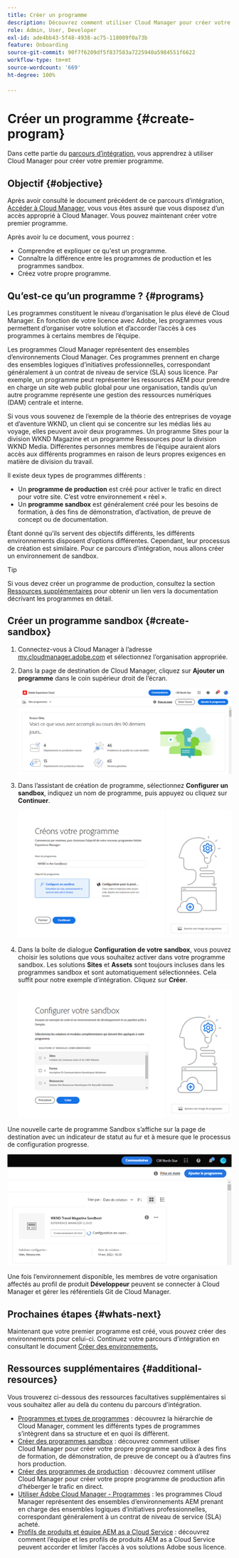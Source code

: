 ```yaml
---
title: Créer un programme
description: Découvrez comment utiliser Cloud Manager pour créer votre premier programme.
role: Admin, User, Developer
exl-id: ade4bb43-5f48-4938-ac75-118009f0a73b
feature: Onboarding
source-git-commit: 90f7f6209df5f837583a7225940a5984551f6622
workflow-type: tm+mt
source-wordcount: '669'
ht-degree: 100%

---
```


# Créer un programme {#create-program}

Dans cette partie du [parcours d’intégration](overview.md), vous apprendrez à utiliser Cloud Manager pour créer votre premier programme.

## Objectif {#objective}

Après avoir consulté le document précédent de ce parcours d’intégration, [Accéder à Cloud Manager](cloud-manager.md), vous vous êtes assuré que vous disposez d’un accès approprié à Cloud Manager. Vous pouvez maintenant créer votre premier programme.

Après avoir lu ce document, vous pourrez :

* Comprendre et expliquer ce qu&#39;est un programme.
* Connaître la différence entre les programmes de production et les programmes sandbox.
* Créez votre propre programme.

## Qu’est-ce qu’un programme ? {#programs}

Les programmes constituent le niveau d’organisation le plus élevé de Cloud Manager. En fonction de votre licence avec Adobe, les programmes vous permettent d’organiser votre solution et d’accorder l’accès à ces programmes à certains membres de l’équipe.

Les programmes Cloud Manager représentent des ensembles d’environnements Cloud Manager. Ces programmes prennent en charge des ensembles logiques d’initiatives professionnelles, correspondant généralement à un contrat de niveau de service (SLA) sous licence. Par exemple, un programme peut représenter les ressources AEM pour prendre en charge un site web public global pour une organisation, tandis qu’un autre programme représente une gestion des ressources numériques (DAM) centrale et interne.

Si vous vous souvenez de l’exemple de la théorie des entreprises de voyage et d’aventure WKND, un client qui se concentre sur les médias liés au voyage, elles peuvent avoir deux programmes. Un programme Sites pour la division WKND Magazine et un programme Ressources pour la division WKND Media. Différentes personnes membres de l’équipe auraient alors accès aux différents programmes en raison de leurs propres exigences en matière de division du travail.

Il existe deux types de programmes différents :

* Un **programme de production** est créé pour activer le trafic en direct pour votre site. C’est votre environnement « réel ».
* Un **programme sandbox** est généralement créé pour les besoins de formation, à des fins de démonstration, d’activation, de preuve de concept ou de documentation.

Étant donné qu’ils servent des objectifs différents, les différents environnements disposent d’options différentes. Cependant, leur processus de création est similaire. Pour ce parcours d’intégration, nous allons créer un environnement de sandbox.

>[!TIP]
>
>Si vous devez créer un programme de production, consultez la section [Ressources supplémentaires](#additional-resources) pour obtenir un lien vers la documentation décrivant les programmes en détail.

## Créer un programme sandbox {#create-sandbox}

1. Connectez-vous à Cloud Manager à l’adresse [my.cloudmanager.adobe.com](https://my.cloudmanager.adobe.com/) et sélectionnez l’organisation appropriée.

1. Dans la page de destination de Cloud Manager, cliquez sur **Ajouter un programme** dans le coin supérieur droit de l’écran.

   ![Page de destination de Cloud Manager.](/help/implementing/cloud-manager/getting-access-to-aem-in-cloud/assets/cloud-manager-my-programs.png)

1. Dans l’assistant de création de programme, sélectionnez **Configurer un sandbox**, indiquez un nom de programme, puis appuyez ou cliquez sur **Continuer**.

   ![Création d’un type de programme.](/help/implementing/cloud-manager/getting-access-to-aem-in-cloud/assets/create-sandbox.png)

1. Dans la boîte de dialogue **Configuration de votre sandbox**, vous pouvez choisir les solutions que vous souhaitez activer dans votre programme sandbox. Les solutions **Sites** et **Assets** sont toujours incluses dans les programmes sandbox et sont automatiquement sélectionnées. Cela suffit pour notre exemple d’intégration. Cliquez sur **Créer**.

   ![Sélection de solution](assets/set-up-sandbox-onboarding.png)

Une nouvelle carte de programme Sandbox s’affiche sur la page de destination avec un indicateur de statut au fur et à mesure que le processus de configuration progresse.

![Création d’une sandbox à partir de la page d’aperçu](/help/implementing/cloud-manager/getting-access-to-aem-in-cloud/assets/program-create-setupdemo2.png)

Une fois l’environnement disponible, les membres de votre organisation affectés au profil de produit **Développeur** peuvent se connecter à Cloud Manager et gérer les référentiels Git de Cloud Manager.

## Prochaines étapes {#whats-next}

Maintenant que votre premier programme est créé, vous pouvez créer des environnements pour celui-ci. Continuez votre parcours d’intégration en consultant le document [Créer des environnements.](create-environments.md)

## Ressources supplémentaires {#additional-resources}

Vous trouverez ci-dessous des ressources facultatives supplémentaires si vous souhaitez aller au delà du contenu du parcours d’intégration.

* [Programmes et types de programmes](/help/implementing/cloud-manager/getting-access-to-aem-in-cloud/program-types.md) : découvrez la hiérarchie de Cloud Manager, comment les différents types de programmes s’intègrent dans sa structure et en quoi ils diffèrent.
* [Créer des programmes sandbox](/help/implementing/cloud-manager/getting-access-to-aem-in-cloud/creating-sandbox-programs.md) : découvrez comment utiliser Cloud Manager pour créer votre propre programme sandbox à des fins de formation, de démonstration, de preuve de concept ou à d’autres fins hors production.
* [Créer des programmes de production](/help/implementing/cloud-manager/getting-access-to-aem-in-cloud/creating-production-programs.md) : découvrez comment utiliser Cloud Manager pour créer votre propre programme de production afin d’héberger le trafic en direct.
* [Utiliser Adobe Cloud Manager - Programmes](https://experienceleague.adobe.com/docs/experience-manager-learn/cloud-service/cloud-manager/programs.html?lang=fr) : les programmes Cloud Manager représentent des ensembles d’environnements AEM prenant en charge des ensembles logiques d’initiatives professionnelles, correspondant généralement à un contrat de niveau de service (SLA) acheté.
* [Profils de produits et équipe AEM as a Cloud Service](/help/onboarding/aem-cs-team-product-profiles.md) : découvrez comment l’équipe et les profils de produits AEM as a Cloud Service peuvent accorder et limiter l’accès à vos solutions Adobe sous licence.

